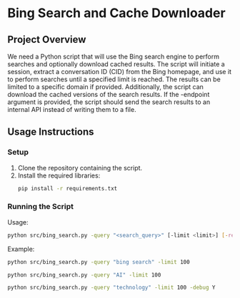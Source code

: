 # Bing Search and Cache Downloader

## Project Overview
We need a Python script that will use the Bing search engine to perform searches and optionally download cached results. The script will initiate a session, extract a conversation ID (CID) from the Bing homepage, and use it to perform searches until a specified limit is reached. The results can be limited to a specific domain if provided. Additionally, the script can download the cached versions of the search results. If the -endpoint argument is provided, the script should send the search results to an internal API instead of writing them to a file.

## Usage Instructions

### Setup
1. Clone the repository containing the script.
2. Install the required libraries:
    ```sh
    pip install -r requirements.txt
    ```

### Running the Script
Usage:
```sh
python src/bing_search.py -query "<search_query>" [-limit <limit>] [-resolve] [-search-domain <domain>] [-endpoint [<ip_address>]]
```

Example:
```sh
python src/bing_search.py -query "bing search" -limit 100
```
```sh
python src/bing_search.py -query "AI" -limit 100
```
```sh
python src/bing_search.py -query "technology" -limit 100 -debug Y
```